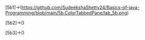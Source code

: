 [5b1]->(https://github.com/SudeekshaShetty24/Basics-of-java-Programming/blob/main/5b.ColorTabbedPane/lab_5b.png)

[5b2]->()

[5b3]->()
